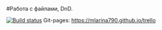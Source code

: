 #Работа с файлами, DnD.

[![Build status](https://ci.appveyor.com/api/projects/status/kg262ewvfpgox5ou?svg=true)](https://ci.appveyor.com/project/mlarina790/trello)
Git-pages: https://mlarina790.github.io/trello
